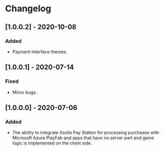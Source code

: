 # Changelog

## [1.0.0.2] - 2020-10-08 

### Added 
- Payment interface themes.


## [1.0.0.1] - 2020-07-14 

### Fixed
- Minor bugs.


## [1.0.0.0] - 2020-07-06 

### Added 
- The ability to integrate Xsolla Pay Station for processing purchases with Microsoft Azure PlayFab and apps that have no server part and game logic is implemented on the client side.
